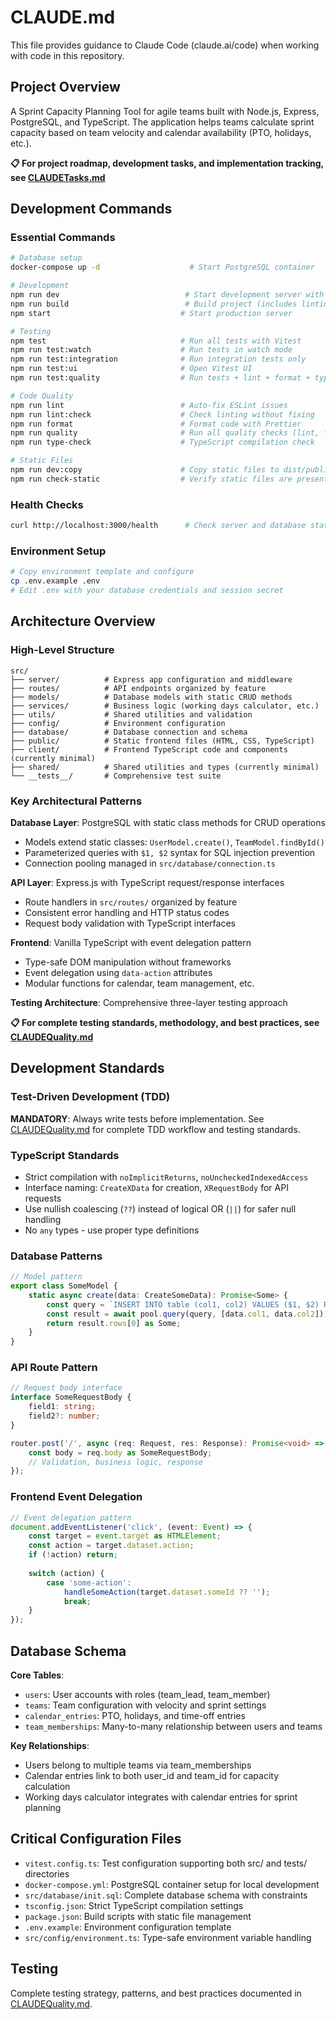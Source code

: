 # CLAUDE.md

This file provides guidance to Claude Code (claude.ai/code) when working with code in this repository.

## Project Overview

A Sprint Capacity Planning Tool for agile teams built with Node.js, Express, PostgreSQL, and TypeScript. The application helps teams calculate sprint capacity based on team velocity and calendar availability (PTO, holidays, etc.).

**📋 For project roadmap, development tasks, and implementation tracking, see [CLAUDETasks.md](./CLAUDETasks.md)**

## Development Commands

### Essential Commands
```bash
# Database setup
docker-compose up -d                    # Start PostgreSQL container

# Development
npm run dev                            # Start development server with file watching
npm run build                          # Build project (includes linting and static file copy)
npm start                             # Start production server

# Testing
npm test                              # Run all tests with Vitest
npm run test:watch                    # Run tests in watch mode
npm run test:integration              # Run integration tests only
npm run test:ui                       # Open Vitest UI
npm run test:quality                  # Run tests + lint + format + type-check (RECOMMENDED)

# Code Quality
npm run lint                          # Auto-fix ESLint issues
npm run lint:check                    # Check linting without fixing
npm run format                        # Format code with Prettier
npm run quality                       # Run all quality checks (lint, format, type-check)
npm run type-check                    # TypeScript compilation check

# Static Files
npm run dev:copy                      # Copy static files to dist/public
npm run check-static                  # Verify static files are present
```

### Health Checks
```bash
curl http://localhost:3000/health      # Check server and database status
```

### Environment Setup
```bash
# Copy environment template and configure
cp .env.example .env
# Edit .env with your database credentials and session secret
```

## Architecture Overview

### High-Level Structure
```
src/
├── server/          # Express app configuration and middleware
├── routes/          # API endpoints organized by feature
├── models/          # Database models with static CRUD methods
├── services/        # Business logic (working days calculator, etc.)
├── utils/           # Shared utilities and validation
├── config/          # Environment configuration
├── database/        # Database connection and schema
├── public/          # Static frontend files (HTML, CSS, TypeScript)
├── client/          # Frontend TypeScript code and components (currently minimal)
├── shared/          # Shared utilities and types (currently minimal)
└── __tests__/       # Comprehensive test suite
```

### Key Architectural Patterns

**Database Layer**: PostgreSQL with static class methods for CRUD operations
- Models extend static classes: `UserModel.create()`, `TeamModel.findById()`
- Parameterized queries with `$1, $2` syntax for SQL injection prevention
- Connection pooling managed in `src/database/connection.ts`

**API Layer**: Express.js with TypeScript request/response interfaces
- Route handlers in `src/routes/` organized by feature
- Consistent error handling and HTTP status codes
- Request body validation with TypeScript interfaces

**Frontend**: Vanilla TypeScript with event delegation pattern
- Type-safe DOM manipulation without frameworks
- Event delegation using `data-action` attributes
- Modular functions for calendar, team management, etc.

**Testing Architecture**: Comprehensive three-layer testing approach

**📋 For complete testing standards, methodology, and best practices, see [CLAUDEQuality.md](./CLAUDEQuality.md)**

## Development Standards

### Test-Driven Development (TDD)
**MANDATORY**: Always write tests before implementation. See [CLAUDEQuality.md](./CLAUDEQuality.md) for complete TDD workflow and testing standards.

### TypeScript Standards
- Strict compilation with `noImplicitReturns`, `noUncheckedIndexedAccess`
- Interface naming: `CreateXData` for creation, `XRequestBody` for API requests
- Use nullish coalescing (`??`) instead of logical OR (`||`) for safer null handling
- No `any` types - use proper type definitions

### Database Patterns
```typescript
// Model pattern
export class SomeModel {
    static async create(data: CreateSomeData): Promise<Some> {
        const query = `INSERT INTO table (col1, col2) VALUES ($1, $2) RETURNING *`;
        const result = await pool.query(query, [data.col1, data.col2]);
        return result.rows[0] as Some;
    }
}
```

### API Route Pattern
```typescript
// Request body interface
interface SomeRequestBody {
    field1: string;
    field2?: number;
}

router.post('/', async (req: Request, res: Response): Promise<void> => {
    const body = req.body as SomeRequestBody;
    // Validation, business logic, response
});
```

### Frontend Event Delegation
```typescript
// Event delegation pattern
document.addEventListener('click', (event: Event) => {
    const target = event.target as HTMLElement;
    const action = target.dataset.action;
    if (!action) return;
    
    switch (action) {
        case 'some-action':
            handleSomeAction(target.dataset.someId ?? '');
            break;
    }
});
```

## Database Schema

**Core Tables**:
- `users`: User accounts with roles (team_lead, team_member)
- `teams`: Team configuration with velocity and sprint settings
- `calendar_entries`: PTO, holidays, and time-off entries
- `team_memberships`: Many-to-many relationship between users and teams

**Key Relationships**:
- Users belong to multiple teams via team_memberships
- Calendar entries link to both user_id and team_id for capacity calculation
- Working days calculator integrates with calendar entries for sprint planning

## Critical Configuration Files

- `vitest.config.ts`: Test configuration supporting both src/ and tests/ directories
- `docker-compose.yml`: PostgreSQL container setup for local development
- `src/database/init.sql`: Complete database schema with constraints
- `tsconfig.json`: Strict TypeScript compilation settings
- `package.json`: Build scripts with static file management
- `.env.example`: Environment configuration template
- `src/config/environment.ts`: Type-safe environment variable handling

## Testing
Complete testing strategy, patterns, and best practices documented in [CLAUDEQuality.md](./CLAUDEQuality.md).

